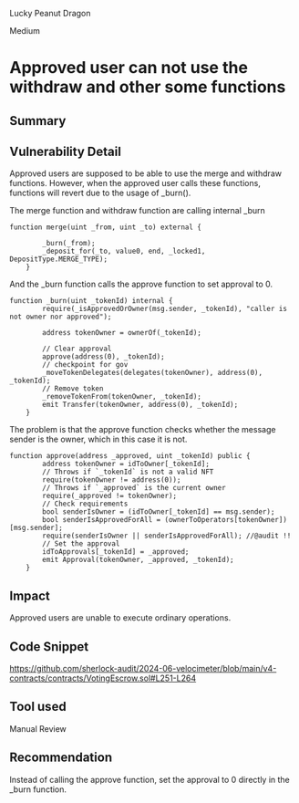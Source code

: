 Lucky Peanut Dragon

Medium

# Approved user can not use the withdraw and other some functions

## Summary

## Vulnerability Detail
Approved users are supposed to be able to use the merge and withdraw functions. However, when the approved user calls these functions, functions will revert due to the usage of _burn().

The merge function and withdraw function are calling internal _burn

```solidity
function merge(uint _from, uint _to) external { 

        _burn(_from);
        _deposit_for(_to, value0, end, _locked1, DepositType.MERGE_TYPE);
    }
```
And the _burn function calls the approve function to set approval to 0.

```solidity
function _burn(uint _tokenId) internal {
        require(_isApprovedOrOwner(msg.sender, _tokenId), "caller is not owner nor approved");

        address tokenOwner = ownerOf(_tokenId);

        // Clear approval
        approve(address(0), _tokenId);
        // checkpoint for gov
        _moveTokenDelegates(delegates(tokenOwner), address(0), _tokenId);
        // Remove token
        _removeTokenFrom(tokenOwner, _tokenId);
        emit Transfer(tokenOwner, address(0), _tokenId);
    }
```
The problem is that the approve function checks whether the message sender is the owner, which in this case it is not.

```solidity
function approve(address _approved, uint _tokenId) public {
        address tokenOwner = idToOwner[_tokenId];
        // Throws if `_tokenId` is not a valid NFT
        require(tokenOwner != address(0));
        // Throws if `_approved` is the current owner
        require(_approved != tokenOwner);
        // Check requirements
        bool senderIsOwner = (idToOwner[_tokenId] == msg.sender);
        bool senderIsApprovedForAll = (ownerToOperators[tokenOwner])[msg.sender];
        require(senderIsOwner || senderIsApprovedForAll); //@audit !!
        // Set the approval
        idToApprovals[_tokenId] = _approved;
        emit Approval(tokenOwner, _approved, _tokenId);
    }
```
## Impact
Approved users are unable to execute ordinary operations.
## Code Snippet
https://github.com/sherlock-audit/2024-06-velocimeter/blob/main/v4-contracts/contracts/VotingEscrow.sol#L251-L264
## Tool used

Manual Review

## Recommendation
Instead of calling the approve function, set the approval to 0 directly in the _burn function.